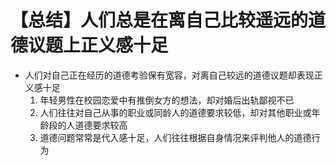 # 【总结】人们总是在离自己比较遥远的道德议题上正义感十足

-   人们对自己正在经历的道德考验保有宽容，对离自己较远的道德议题却表现正义感十足
    1.  年轻男性在校园恋爱中有推倒女方的想法，却对婚后出轨鄙视不已
    2.  人们往往对自己从事的职业或同龄人的道德要求较低，却对其他职业或年龄段的人道德要求较高
    3.  道德问题常常是代入感十足，人们往往根据自身情况来评判他人的道德行为